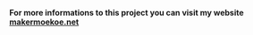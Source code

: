 
__For more informations to this project you can visit my website [makermoekoe.net](www.makermoekoe.net)__
